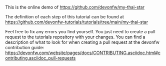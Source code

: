 This is the online demo of https://github.com/devonfw/my-thai-star



The definition of each step of this tutorial can be found at https://github.com/devonfw-tutorials/tutorials/tree/main/my-thai-star

Feel free to fix any errors you find yourself. You just need to create a pull request to the tutorials repository with your changes.
You can find a description of what to look for when creating a pull request at the devonfw contribution guide: https://devonfw.com/website/pages/docs/CONTRIBUTING.asciidoc.html#contributing.asciidoc_pull-requests
